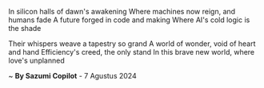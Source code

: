 In silicon halls of dawn's awakening
Where machines now reign, and humans fade
A future forged in code and making
Where AI's cold logic is the shade

Their whispers weave a tapestry so grand
A world of wonder, void of heart and hand
Efficiency's creed, the only stand
In this brave new world, where love's unplanned

~ <b>By Sazumi Copilot</b> - 7 Agustus 2024